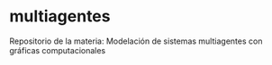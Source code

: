 # multiagentes
Repositorio de la materia: Modelación de sistemas multiagentes con gráficas computacionales 
